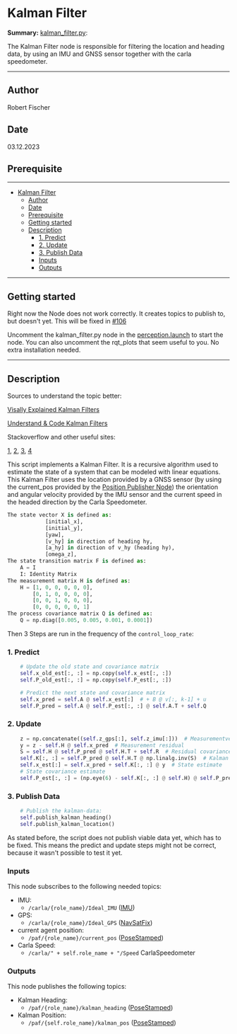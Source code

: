# Kalman Filter

**Summary:** [kalman_filter.py](.../code/perception/src/kalman_filter.py):

The Kalman Filter node is responsible for filtering the location and heading data, by using an IMU and GNSS sensor together with the carla speedometer.

---

## Author

Robert Fischer

## Date

03.12.2023

## Prerequisite

---
<!-- TOC -->
- [Kalman Filter](#kalman-filter)
  - [Author](#author)
  - [Date](#date)
  - [Prerequisite](#prerequisite)
  - [Getting started](#getting-started)
  - [Description](#description)
    - [1. Predict](#1-predict)
    - [2. Update](#2-update)
    - [3. Publish Data](#3-publish-data)
    - [Inputs](#inputs)
    - [Outputs](#outputs)
<!-- TOC -->

---

## Getting started

Right now the Node does not work correctly. It creates topics to publish to, but doesn't yet.
This will be fixed in [#106](https://github.com/una-auxme/paf23/issues/106)

Uncomment the kalman_filter.py node in the [perception.launch](.../code/perception/launch/perception.launch) to start the node.
You can also uncomment the rqt_plots that seem useful to you.
No extra installation needed.

---

## Description

Sources to understand the topic better:

[Visally Explained Kalman Filters](https://www.youtube.com/watch?v=IFeCIbljreY&ab_channel=VisuallyExplained)

[Understand & Code Kalman Filters](https://www.youtube.com/watch?v=TEKPcyBwEH8&ab_channel=CppMonk)

Stackoverflow and other useful sites:

[1](https://stackoverflow.com/questions/47210512/using-pykalman-on-raw-acceleration-data-to-calculate-position),
[2](https://robotics.stackexchange.com/questions/11178/kalman-filter-gps-imu),
[3](https://stackoverflow.com/questions/66167733/getting-3d-position-coordinates-from-an-imu-sensor-on-python),
[4](https://github.com/Janudis/Extended-Kalman-Filter-GPS_IMU)

This script implements a Kalman Filter. It is a recursive algorithm used to estimate the state of a system that can be modeled with linear equations.
This Kalman Filter uses the location provided by a GNSS sensor (by using the current_pos provided by the [Position Publisher Node](.../code/perception/src/Position_Publisher_Node.py))
the orientation and angular velocity provided by the IMU sensor and the current speed in the headed direction by the Carla Speedometer.

```Python
The state vector X is defined as:
            [initial_x],
            [initial_y],
            [yaw],
            [v_hy] in direction of heading hy,
            [a_hy] in direction of v_hy (heading hy),
            [omega_z],
The state transition matrix F is defined as:
    A = I
    I: Identity Matrix
The measurement matrix H is defined as:
    H = [1, 0, 0, 0, 0, 0],
        [0, 1, 0, 0, 0, 0],
        [0, 0, 1, 0, 0, 0],
        [0, 0, 0, 0, 0, 1]
The process covariance matrix Q is defined as:
    Q = np.diag([0.005, 0.005, 0.001, 0.0001])
```

Then 3 Steps are run in the frequency of the `control_loop_rate`:

### 1. Predict

```Python
    # Update the old state and covariance matrix
    self.x_old_est[:, :] = np.copy(self.x_est[:, :])
    self.P_old_est[:, :] = np.copy(self.P_est[:, :])

    # Predict the next state and covariance matrix
    self.x_pred = self.A @ self.x_est[:]  # + B @ v[:, k-1] + u
    self.P_pred = self.A @ self.P_est[:, :] @ self.A.T + self.Q
```

### 2. Update

```Python
    z = np.concatenate((self.z_gps[:], self.z_imu[:]))  # Measurementvector
    y = z - self.H @ self.x_pred  # Measurement residual
    S = self.H @ self.P_pred @ self.H.T + self.R  # Residual covariance
    self.K[:, :] = self.P_pred @ self.H.T @ np.linalg.inv(S)  # Kalman gain
    self.x_est[:] = self.x_pred + self.K[:, :] @ y  # State estimate
    # State covariance estimate
    self.P_est[:, :] = (np.eye(6) - self.K[:, :] @ self.H) @ self.P_pred
```

### 3. Publish Data

```Python
    # Publish the kalman-data:
    self.publish_kalman_heading()
    self.publish_kalman_location()
```

As stated before, the script does not publish viable data yet, which has to be fixed.
This means the predict and update steps might not be correct, because it wasn't possible to test it yet.

### Inputs

This node subscribes to the following needed topics:

- IMU:
  - `/carla/{role_name}/Ideal_IMU` ([IMU](https://docs.ros.org/en/api/sensor_msgs/html/msg/Imu.html))
- GPS:
  - `/carla/{role_name}/Ideal_GPS` ([NavSatFix](http://docs.ros.org/en/melodic/api/std_msgs/html/msg/String.html))
- current agent position:
  - `/paf/{role_name}/current_pos` ([PoseStamped](http://docs.ros.org/en/noetic/api/geometry_msgs/html/msg/PoseStamped.html))
- Carla Speed:
  - `/carla/" + self.role_name + "/Speed` CarlaSpeedometer

### Outputs

This node publishes the following topics:

- Kalman Heading:
  - `/paf/{role_name}/kalman_heading` ([PoseStamped](http://docs.ros.org/en/noetic/api/geometry_msgs/html/msg/PoseStamped.html))
- Kalman Position:
  - `/paf/{self.role_name}/kalman_pos` ([PoseStamped](http://docs.ros.org/en/noetic/api/geometry_msgs/html/msg/PoseStamped.html))
